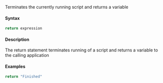 Terminates the currently running script and returns a variable

#### Syntax
```js
return expression
```
#### Description

The return statement terminates running of a script and returns a variable to the calling application

#### Examples
```js
return "Finished"
```
